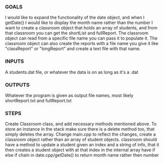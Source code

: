 ### GOALS ###
I would like to expand the functionality of the date object, and when I getDate() I would like to display the month name rather than the number
I want to create a classroom object that holds an array of students, and from that classroom you can get the shortList and fullReport. The classroom object can read from a specific file name you can pass it to populate it. The classroom object can also create the reports with a file name you give it like "classReport" or "longReport" and create a text file with that name. 

### INPUTS ####
A students.dat file, or whatever the data is on as long as it's a .dat

### OUTPUTS ###
Whatever the program is given as output file names, most likely shortReport.txt and fullReport.txt

### STEPS ###
Create Classroom class, and add necessary methods mentioned above. To store an instance in the stack make sure there is a delete method too, that simply deletes the array. 
Change main.cpp to reflect the changes, create a classroom object rather than an array of student objects. 
classroom should have a method to update a student given an index and a string of info, that it then creates a student object with at that index in the internal array
have if else if chain in date.cpp/getDate() to return month name rather then number
